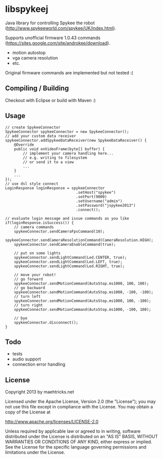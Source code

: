 libspykeej
==========

Java library for controlling Spykee the robot (http://www.spykeeworld.com/spykee/UK/index.html).

Supports unofficial firmware 1.0.43 commands (https://sites.google.com/site/androkee/download).
- motion autostop
- vga camera resolution
- etc.

Original firmware commands are implemented but not tested :(

Compiling / Building
--------------------
Checkout with Eclipse or build with Maven :)

Usage
-----
```
// create SpykeeConnector
SpykeeConnector spykeeConnector = new SpykeeConnector();
// add your custom data receiver
spykeeConnector.addSpykeeDataReceiver(new SpykeeDataReceiver() {
    @Override
    public void onVideoFrame(byte[] buffer) {
    	// implement your camera handling here...
    	// e.g. writing to filesystem
    	// or send it to a view
		...
    }
    ...
});
// use dsl style connect
LoginResponse loginResponse = spykeeConnector
								.setHost("spykee")
								.setPort(9000)
								.setUsername("admin")
								.setPassword("jspykee2013")
								.connect();

// evaluate login message and issue commands as you like
if(loginResponse.isSuccess()) {
    // camera commands
    spykeeConnector.sendCameraFpsCommand(10);
    spykeeConnector.sendCameraResolutionCommand(CameraResolution.HIGH);
    spykeeConnector.sendCameraEnableCommand(true);
    
   	// put on some lights
    spykeeConnector.sendLightCommand(Led.CENTER, true);
    spykeeConnector.sendLightCommand(Led.LEFT, true);
    spykeeConnector.sendLightCommand(Led.RIGHT, true);
    
    // move your robot!
   	// go forward
	spykeeConnector.sendMotionCommand(AutoStop.ms1000, 100, 100);
    // go backward
	spykeeConnector.sendMotionCommand(AutoStop.ms1000, -100, -100);
	// turn left
	spykeeConnector.sendMotionCommand(AutoStop.ms1000, 100, -100);
	// turn right
	spykeeConnector.sendMotionCommand(AutoStop.ms1000, -100, 100);
	
    // bye
	spykeeConnector.disconnect();
}
```

Todo
----

- tests
- audio support
- connection error handling

License
-------
Copyright 2013 by maehtricks.net

Licensed under the Apache License, Version 2.0 (the "License");
you may not use this file except in compliance with the License.
You may obtain a copy of the License at

http://www.apache.org/licenses/LICENSE-2.0

Unless required by applicable law or agreed to in writing, software
distributed under the License is distributed on an "AS IS" BASIS,
WITHOUT WARRANTIES OR CONDITIONS OF ANY KIND, either express or implied.
See the License for the specific language governing permissions and
limitations under the License.
